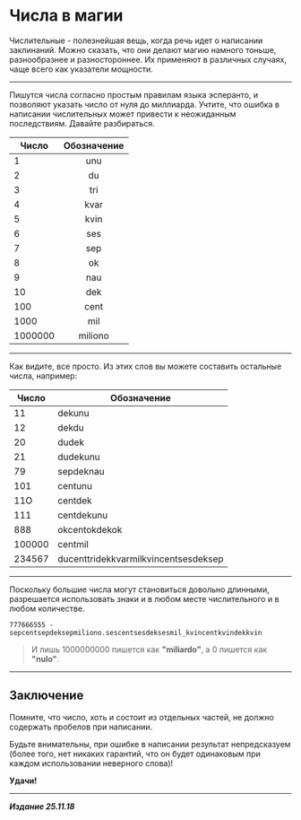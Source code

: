 # Числа в магии #

Числительные - полезнейшая вещь, когда речь идет о написании заклинаний. Можно сказать, что они делают магию намного тоньше, разнообразнее и разностороннее. Их применяют в различных случаях, чаще всего как указатели мощности.

***

Пишутся числа согласно простым правилам языка эсперанто, и позволяют указать число от нуля до миллиарда. Учтите, что ошибка в написании числительных может привести к неожиданным последствиям. Давайте разбираться.

|   Число   |Обозначение|
|-----------|:---------:|
|1          |   unu     |
|2          |   du      |
|3          |   tri     |
|4          |   kvar    |
|5          |   kvin    |
|6          |   ses     |
|7          |   sep     |
|8          |   ok      |
|9          |   nau     |
|10         |   dek     |
|100        |   cent    |
|1000       |   mil     |
|1000000    |   miliono |

***

Как видите, все просто. Из этих слов вы можете составить остальные числа, например:

| Число |   Обозначение                             |
|-------|-------------------------------------------|
|11     |    dekunu                                 |
|12     |    dekdu                                  |
|20     |    dudek                                  |
|21     |    dudekunu                               |
|79     |    sepdeknau                              |
|101    |    centunu                                |
|11О    |    centdek                                |
|111    |    centdekunu                             |
|888    |    okcentokdekok                          |
|100000 |    centmil                                |
|234567 |    ducenttridekkvarmilkvincentsesdeksep   |

***

Поскольку большие числа могут становиться довольно длинными, разрешается
использовать знаки и в любом месте числительного и в любом количестве.

```cadabra
777666555 - sepcentsepdeksepmiliono.sescentsesdeksesmil_kvincentkvindekkvin
```

>И лишь 1000000000 пишется как **"miliardo"**,
а 0 пишется как **"nulo"**.

***

## Заключение ##

Помните, что число, хоть и состоит из отдельных частей, не должно содержать пробелов при написании.

Будьте внимательны, при ошибке в написании результат непредсказуем (более того, нет никаких гарантий, что он будет одинаковым при каждом использовании неверного слова)!

**Удачи!**

***

***Издание 25.11.18***
